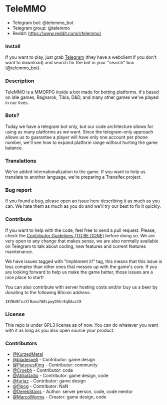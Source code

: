 # TeleMMO

* Telegram bot: @telemmo_bot
* Telegram group: @telemmo
* Reddit: https://www.reddit.com/r/telemmo/

### Install

If you want to play, just grab [Telegram](https://telegram.org/) (they have a webclient if you don't want to download) and search for the bot in your "search" box (@telemmo_bot).

### Description

TeleMMO is a MMORPG inside a bot made for botting platforms. It's based on Idle games, Ragnarok, Tibia, D&D, and many other games we've played in our lives.

### Bots?

Today we have a telegram bot only, but our code architecture allows for using as many platforms as we want. Since the telegram-only approach allows us to guarantee a player will have only one account per phone number, we'll see how to expand platform range without hurting the game balance.

### Translations

We've added internationalization to the game. If you want to help us translate to another language, we're preparing a Transifex project.

### Bug report

If you found a bug, please open an issue here describing it as much as you can. We hate them as much as you do and we'll try our best to fix it quickly.

### Contribute

If you want to help with the code, feel free to send a pull request. Please, check the [Contributor Guidelines (TO BE DONE)](#) before doing so. We are very open to any change that makes sense, we are also normally available on Telegram to talk about coding, new features and current features maintenance.

We have issues tagged with "Implement it!" tag, this means that this issue is less complex than other ones that messes up with the game's core. If you are looking forward to help us make the game better, those issues are a nice place to start!

You can also contribute with server hosting costs and/or buy us a beer by donating to the following Bitcoin address:

```
1EZBdBfezXfBama7AELpwyDShrEqDAazC8
```

### License

This repo is under GPL3 license as of now. You can do whatever you want with it as long as you also open source your product.

### Contributors

* [@KurzedMetal](https://github.com/KurzedMetal)
* [@bladespell](https://github.com/bladespell) - Contributor: game design
* [@PlatypusKing](https://github.com/PlatypusKing) - Contributor: community
* [@Croebh](https://github.com/Croebh) - Contributor: code
* [@AtillaGallio](https://github.com/atillagallio) - Contributor: game design, code
* [@furiaz](https://github.com/furiaz) - Contributor: game design
* [@flipog](https://github.com/flipog) - Contributor: NaN
* [@DerekStavis](https://github.com/derekstavis/) - Author: server person, code, code mentor
* [@MarcoWorms](https://github.com/MarcoWorms/) - Creator: game design, code
